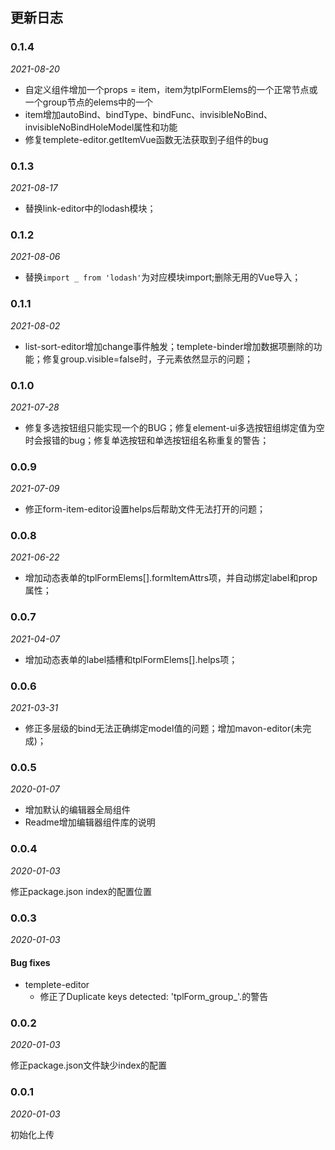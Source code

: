 ## 更新日志
### 0.1.4

*2021-08-20*

- 自定义组件增加一个props = item，item为tplFormElems的一个正常节点或一个group节点的elems中的一个
- item增加autoBind、bindType、bindFunc、invisibleNoBind、invisibleNoBindHoleModel属性和功能
- 修复templete-editor.getItemVue函数无法获取到子组件的bug

### 0.1.3

*2021-08-17*

- 替换link-editor中的lodash模块；
### 0.1.2

*2021-08-06*

- 替换`import _ from 'lodash'`为对应模块import;删除无用的Vue导入；

### 0.1.1

*2021-08-02*

- list-sort-editor增加change事件触发；templete-binder增加数据项删除的功能；修复group.visible=false时，子元素依然显示的问题；
### 0.1.0

*2021-07-28*

- 修复多选按钮组只能实现一个的BUG；修复element-ui多选按钮组绑定值为空时会报错的bug；修复单选按钮和单选按钮组名称重复的警告；
### 0.0.9

*2021-07-09*

- 修正form-item-editor设置helps后帮助文件无法打开的问题；
### 0.0.8

*2021-06-22*

- 增加动态表单的tplFormElems[].formItemAttrs项，并自动绑定label和prop属性；

### 0.0.7

*2021-04-07*

- 增加动态表单的label插槽和tplFormElems[].helps项；

### 0.0.6

*2021-03-31*

- 修正多层级的bind无法正确绑定model值的问题；增加mavon-editor(未完成)；

### 0.0.5

*2020-01-07*

- 增加默认的编辑器全局组件
- Readme增加编辑器组件库的说明


### 0.0.4

*2020-01-03*

修正package.json index的配置位置

### 0.0.3

*2020-01-03*

#### Bug fixes
- templete-editor
  - 修正了Duplicate keys detected: 'tplForm_group_'.的警告

### 0.0.2

*2020-01-03*

修正package.json文件缺少index的配置

### 0.0.1

*2020-01-03*

初始化上传